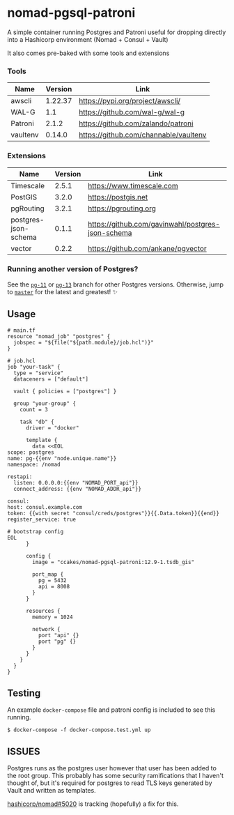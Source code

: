 # nomad-pgsql-patroni

A simple container running Postgres and Patroni useful for dropping directly into a Hashicorp environment (Nomad + Consul + Vault)

It also comes pre-baked with some tools and extensions

### Tools

| Name | Version | Link |
|--|--|--|
| awscli | 1.22.37 | https://pypi.org/project/awscli/ |
| WAL-G | 1.1 | https://github.com/wal-g/wal-g |
| Patroni | 2.1.2 | https://github.com/zalando/patroni |
| vaultenv | 0.14.0 | https://github.com/channable/vaultenv |

### Extensions

| Name | Version | Link |
|--|--|--|
| Timescale | 2.5.1 | https://www.timescale.com |
| PostGIS | 3.2.0 | https://postgis.net |
| pgRouting | 3.2.1 | https://pgrouting.org |
| postgres-json-schema | 0.1.1 | https://github.com/gavinwahl/postgres-json-schema |
| vector | 0.2.2 | https://github.com/ankane/pgvector |

### Running another version of Postgres?

See the [`pg-11`](https://github.com/ccakes/nomad-pgsql-patroni/tree/pg-11) or [`pg-13`](https://github.com/ccakes/nomad-pgsql-patroni/tree/pg-12) branch for other Postgres versions. Otherwise, jump to [`master`](https://github.com/ccakes/nomad-pgsql-patroni) for the latest and greatest! :sparkles:

## Usage
```hcl
# main.tf
resource "nomad_job" "postgres" {
  jobspec = "${file("${path.module}/job.hcl")}"
}

# job.hcl
job "your-task" {
  type = "service"
  dataceners = ["default"]

  vault { policies = ["postgres"] }

  group "your-group" {
    count = 3

    task "db" {
      driver = "docker"

      template {
        data <<EOL
scope: postgres
name: pg-{{env "node.unique.name"}}
namespace: /nomad

restapi:
  listen: 0.0.0.0:{{env "NOMAD_PORT_api"}}
  connect_address: {{env "NOMAD_ADDR_api"}}

consul:
host: consul.example.com
token: {{with secret "consul/creds/postgres"}}{{.Data.token}}{{end}}
register_service: true

# bootstrap config
EOL
      }

      config {
        image = "ccakes/nomad-pgsql-patroni:12.9-1.tsdb_gis"

        port_map {
          pg = 5432
          api = 8008
        }
      }

      resources {
        memory = 1024

        network {
          port "api" {}
          port "pg" {}
        }
      }
    }
  }
}
```

## Testing

An example `docker-compose` file and patroni config is included to see this running.
```shell
$ docker-compose -f docker-compose.test.yml up
```

## ISSUES

Postgres runs as the postgres user however that user has been added to the root group. This probably has some security ramifications that I haven't thought of, but it's required for postgres to read TLS keys generated by Vault and written as templates.

[hashicorp/nomad#5020](https://github.com/hashicorp/nomad/issues/5020) is tracking (hopefully) a fix for this.
